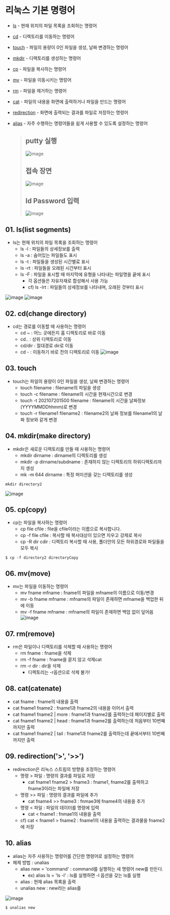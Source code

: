 # 리눅스 기본 명령어
- [ls](#01-lslist-segments) - 현재 위치의 파일 목록을 조회하는 명령어
- [cd](#02-cdchange-directory) - 디렉토리를 이동하는 명령어
- [touch](#03-touch) - 파일의 용량이 0인 파일을 생성, 날짜 변경하는 명령어
- [mkdir](#04-mkdirmake-directory) - 디렉토리를 생성하는 명령어
- [cp](#05-cpcopy) - 파일을 복사하는 명령어
- [mv](#06-mvmove) - 파일을 이동시키는 명렁어
- [rm](#07-rmremove) - 파일을 제거하는 명령어
- [cat](#08-catcatenate) - 파일의 내용을 화면에 출력하거나 파일을 만드는 명령어
- [redirection](#09-redirection-) - 화면에 출력되는 결과를 파일로 저장하는 명령어
- [alias](#10-alias) - 자주 수행하는 명령어들을 쉽게 사용할 수 있도록 설정하는 명령어

  >## putty 실행 
  >![image](https://user-images.githubusercontent.com/65120581/126269047-a03a7bbd-6404-428b-b0b5-99614e1860bb.png)
  >## 접속 장면
  >![image](https://user-images.githubusercontent.com/65120581/126269287-a7ff6acc-d5b0-459a-8044-471c36a08c7a.png)
  >## Id Password 입력
  >![image](https://user-images.githubusercontent.com/65120581/126269412-770eb192-9a58-4043-bd49-169b22237b2d.png)

## 01. ls(list segments)
- ls는 현재 위치의 파일 목록을 조회하는 명령어
  - ls -l : 파일들의 상세정보를 출력
  - ls -a : 숨어있는 파일들도 표시
  - ls -t : 파일들을 생성된 시간별료 표시
  - ls -rt : 파일들을 오래된 시간부터 표시
  - ls -F : 파일을 표시할 때 마지막에 유형을 나타내는 파일명을 끝에 표시
      - 각 옵션들은 자유자재로 합성해서 사용 가능
      - cf) ls -lrt : 파일들의 상세정보를 나타내며, 오래된 것부터 표시


![image](https://user-images.githubusercontent.com/65120581/126273288-b0aadb47-f405-4d7e-8f72-1afd22a58d6c.png)
![image](https://user-images.githubusercontent.com/65120581/126276441-db39e3b9-900e-4e5d-bdc4-7fd83ae5cca3.png)



## 02. cd(change directory)
- cd는 경로를 이동할 때 사용하는 명령어
  - cd ~ : 어느 곳에든지 홈 디렉토리로 바로 이동
  - cd.. : 상위 디렉토리로 이동
  - cd/dir : 절대경로 dir로 이동
  - cd - : 이동하기 바로 전의 디렉토리로 이동
![image](https://user-images.githubusercontent.com/65120581/126276560-77c0935d-894a-4be6-8863-081699fdba71.png)

## 03. touch
- touch는 파일의 용량이 0인 파일을 생성, 날짜 변경하는 명령어
   - touch filename : filename의 파일을 생성
   - touch -c filename : filename의 시간을 현재시간으로 변경
   - touch -t 202107201500 filename : filename의 시간을 날짜정보(YYYYMMDDhhmm)로 변경
   - touch -r filename1 filename2 : filename2의 날짜 정보를 filename1의 날짜 정보와 같게 변경


## 04. mkdir(make directory)
- mkdir은 새로운 디렉토리를 만들 때 사용하는 명령어
    - mkdir dirname : dirname의 디렉토리를 생성
    - mkdir -p dirname/subdname : 존재하지 않는 디렉토리의 하위디렉토리까지 생성 
    - mk -m 644 dirname : 특정 퍼미션을 갖는 디렉토리를 생성
```linux
mkdir directory2
```
![image](https://user-images.githubusercontent.com/65120581/126273687-839ac642-131e-41eb-a9da-3e86296683bc.png)

## 05. cp(copy)
- cp는 파일을 복사하는 명령어
    - cp file cfile : file을 cfile이라는 이름으로 복사합니다.
    - cp -f file cfile : 복사할 때 복사대상이 있으면 지우고 강제로 복사
    - cp -R dir cdir : 디렉토리 복사할 때 사용, 폴더안의 모든 하위경로와 파일들을 모두 복사
```vi 
$ cp -f directory2 directoryCopy
```

## 06. mv(move)
-  mv는 파일을 이동하는 명령어
    - mv fname mfname : fname의 파일을 mfname의 이름으로 이동/변경
    - mv -b fname mfname : mfname의 파일이 존재하면 mfname을 백업한 뒤에 이동
    - mv -f fname mfname : mfname의 파일이 존재하면 백업 없이 덮어씀
![image](https://user-images.githubusercontent.com/65120581/126274097-bd0f7e9b-7de2-4b9e-81ee-444e277a5bd0.png)

## 07. rm(remove)
- rm은 파일이나 디렉토리를 삭제할 때 사용하는 명령어
    - rm fname : fname을 삭제
    - rm -f fname : fname을 묻지 않고 삭제cat
    - rm -r dir : dir을 삭제
        - 디렉토리는 -r옵션으로 삭제 불가!


## 08. cat(catenate)
- cat fname : fname의 내용을 출력
- cat fname1 fname2 : fname1과 fname2의 내용을 이어서 출력
- cat fname1 fname2 | more : fname1과 fname2를 출력하는데 페이지별로 출력
- cat fname1 fname2 | head : fname1과 fname2를 출력하는데 처음부터 10번째까지만 출력
- cat fname1 fname2 | tail : fname1과 fname2를 출력하는데 끝에서부터 10번째까지만 출력


## 09. redirection('>', '>>')
- redirection은 리눅스 스트림의 방향을 조정하는 명령어
    - 명령 > 파일 : 명령의 결과를 파일로 저장
        - cat fname1 fname2 > fname3 : fname1, fname2를 출력하고 fname3이라는 파일에 저장
    - 명령 >> 파일 : 명령의 결과를 파일에 추가
        - cat fname4 >> fname3 : fnmae3에 fname4의 내용을 추가
    - 명령 < 파일 : 파일의 데이터를 명령에 입력
        - cat < fname1 : fnmae1의 내용을 출력
    - cf) cat < fname1 > fname2 : fname1의 내용을 출력하는 결과물을 fname2에 저장
  
## 10. alias
- alias는 자주 사용하는 명령어를 간단한 명령어로 설정하는 명령어
- 해제 방법 : unalias
    - alias new = 'command' : command를 실행하는 새 명령어 new를 만든다.
        - ex) alias ls = 'ls -l' : ls를 실행하면 -l 옵션을 갖는 ls를 실행
    - alias : 현재 alias 목록을 출력
    - unalias new : new라는 alias를 

![image](https://user-images.githubusercontent.com/65120581/126274636-66594a06-dcad-4a8d-bf4d-b70941c77733.png)

```Linux
$ unalias new
```
